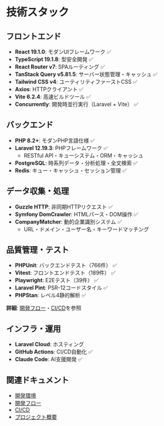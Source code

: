 # 技術スタック

## フロントエンド

- **React 19.1.0**: モダンUIフレームワーク ✅
- **TypeScript 19.1.8**: 型安全開発 ✅  
- **React Router v7**: SPAルーティング ✅
- **TanStack Query v5.81.5**: サーバー状態管理・キャッシュ ✅
- **Tailwind CSS v4**: ユーティリティファーストCSS ✅
- **Axios**: HTTPクライアント ✅
- **Vite 6.2.4**: 高速ビルドツール ✅
- **Concurrently**: 開発時並行実行（Laravel + Vite） ✅

## バックエンド

- **PHP 8.2+**: モダンPHP言語仕様 ✅
- **Laravel 12.19.3**: PHPフレームワーク ✅
  - RESTful API・キューシステム・ORM・キャッシュ
- **PostgreSQL**: 時系列データ・分析処理・全文検索 ✅
- **Redis**: キュー・キャッシュ・セッション管理 ✅

## データ収集・処理

- **Guzzle HTTP**: 非同期HTTPリクエスト ✅
- **Symfony DomCrawler**: HTMLパース・DOM操作 ✅  
- **CompanyMatcher**: 動的企業識別システム ✅
  - URL・ドメイン・ユーザー名・キーワードマッチング

## 品質管理・テスト

- **PHPUnit**: バックエンドテスト（766件） ✅
- **Vitest**: フロントエンドテスト（189件） ✅
- **Playwright**: E2Eテスト（39件） ✅
- **Laravel Pint**: PSR-12コードスタイル ✅
- **PHPStan**: レベル4静的解析 ✅

**詳細**: [開発フロー](開発フロー)・[CI/CD](CI-CD)を参照

## インフラ・運用

- **Laravel Cloud**: ホスティング
- **GitHub Actions**: CI/CD自動化 ✅
- **Claude Code**: AI支援開発 ✅

## 関連ドキュメント

- [開発環境](開発環境)
- [開発フロー](開発フロー)
- [CI/CD](CI-CD)
- [プロジェクト概要](プロジェクト概要)